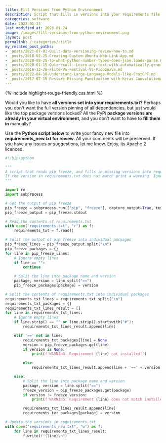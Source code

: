 ```yaml
---
title: Fill Versions From Python Environment
description: Script that fills in versions into your requirements file
categories: software
date: 2023-01-24
last_modified_at: 2023-01-24
image: /images/fill-versions-from-python-environment.png
layout: post
permalink: /:categories/:title
my_related_post_paths:
- _posts/2021-07-01-Quilt-data-versioning-review-how-to.md
- _posts/2018-02-25-Creating-Custom-Ubuntu-Web-Link-App.md
- _posts/2020-08-25-to-what-python-number-types-does-json.loads-parse.md
- _posts/2020-01-15-Quizrecall--Learn-any-text-with-automatically-generated-quiz.md
- _posts/2016-12-26-Flite-Vs-Festival-Vs-Pico2Wave.md
- _posts/2022-04-18-Understand-Large-Language-Models-like-ChatGPT.md
- _posts/2017-07-15-Restore-Missing-Punctuation-with-Keras-Convolutional-Text-Punctuator.md
---
```


{% include highlight-rouge-friendly.css.html %}

Would you like to have **all versions set into your requirements.txt?**
Perhaps you don't want the full version pinning of all dependencies, but just would like the top package versions locked?
All the PyPi **package versions are already in your virtual environment**, and you don't want to have to **fill them in** manually?

Use the **Python script below** to write your fancy new file into **requirements_new.txt for review**. All your comments will be preserved. 
If you have any issues or suggestions, let me know. Enjoy, its Apache 2 licenced.

```python
#!/bin/python

"""
A script that reads pip freeze, and fills in missing versions into requirements.txt for corresponding packages.
If the version in requirements.txt does not match print a warning. Ignore comments in requirement.txt.
"""

import re
import subprocess

# Get the output of pip freeze
pip_freeze = subprocess.run(["pip", "freeze"], capture_output=True, text=True)
pip_freeze_output = pip_freeze.stdout

# Read the contents of requirements.txt
with open("requirements.txt", "r") as f:
    requirements_txt = f.read()

# Split the output of pip freeze into individual packages
pip_freeze_lines = pip_freeze_output.split("\n")
pip_freeze_packages = {}
for line in pip_freeze_lines:
    # Ignore empty lines
    if line == "":
        continue

    # Split the line into package name and version
    package, version = line.split("==")
    pip_freeze_packages[package] = version

# Split the contents of requirements.txt into individual packages
requirements_txt_lines = requirements_txt.split("\n")
requirements_txt_packages = {}
requirements_txt_lines_result = []
for line in requirements_txt_lines:
    # Ignore empty lines
    if line.strip() == "" or line.strip().startswith("#"):
        requirements_txt_lines_result.append(line)

    elif '==' not in line:
        requirements_txt_packages[line] = None
        version = pip_freeze_packages.get(line)
        if version is None:
            print(f'WARNING: Requirement {line} not installed!')

        else:
            requirements_txt_lines_result.append(line + '==' + version)

    else:
        # Split the line into package name and version
        package, version = line.split("==")
        freeze_version = pip_freeze_packages.get(package)
        if version != freeze_version:
            print(f'WARNING: Requirement {line} does not match installed version: {freeze_version}')

        requirements_txt_lines_result.append(line)
        requirements_txt_packages[package] = version

# Update the versions in requirements.txt
with open("requirements_new.txt", "w") as f:
    for line in requirements_txt_lines_result:
        f.write(f"{line}\n")
```